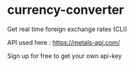# currency-converter
Get real time foreign exchange rates (CLI)
                                       
API used here :  https://metals-api.com/
  

Sign up for free to get your own api-key
